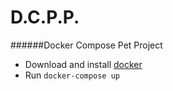 # D.C.P.P.
######Docker Compose Pet Project


- Download and install [docker](https://www.docker.com/get-docker)
- Run `docker-compose up`
 
 
